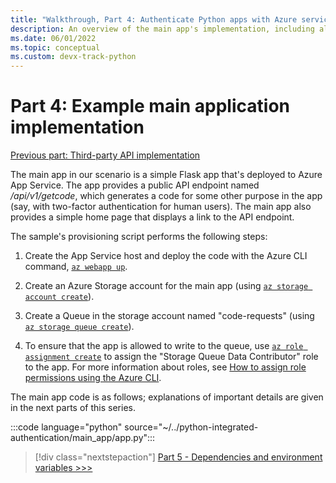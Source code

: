 ```yaml
---
title: "Walkthrough, Part 4: Authenticate Python apps with Azure services"
description: An overview of the main app's implementation, including all its code.
ms.date: 06/01/2022
ms.topic: conceptual
ms.custom: devx-track-python
---
```


# Part 4: Example main application implementation

[Previous part: Third-party API implementation](walkthrough-tutorial-authentication-03.md)

The main app in our scenario is a simple Flask app that's deployed to Azure App Service. The app provides a public API endpoint named */api/v1/getcode*, which generates a code for some other purpose in the app (say, with two-factor authentication for human users). The main app also provides a simple home page that displays a link to the API endpoint.

The sample's provisioning script performs the following steps:

1. Create the App Service host and deploy the code with the Azure CLI command, [`az webapp up`](/cli/azure/webapp#az-webapp-up).

1. Create an Azure Storage account for the main app (using [`az storage account create`](/cli/azure/storage/account#az-storage-account-create)).

1. Create a Queue in the storage account named "code-requests" (using [`az storage queue create`](/cli/azure/storage/queue#az-storage-queue-create)).

1. To ensure that the app is allowed to write to the queue, use [`az role assignment create`](/cli/azure/role/assignment#az-role-assignment-create) to assign the "Storage Queue Data Contributor" role to the app. For more information about roles, see [How to assign role permissions using the Azure CLI](/azure/role-based-access-control/role-assignments-cli).

The main app code is as follows; explanations of important details are given in the next parts of this series.

:::code language="python" source="~/../python-integrated-authentication/main_app/app.py":::

> [!div class="nextstepaction"]
> [Part 5 - Dependencies and environment variables >>>](walkthrough-tutorial-authentication-05.md)
